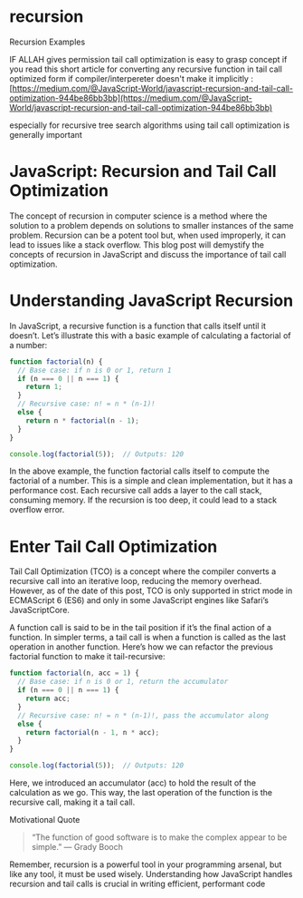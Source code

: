 # recursion
 Recursion Examples

IF ALLAH gives permission tail call optimization is easy to grasp concept if you read this short article for converting any recursive function in tail call optimized form if compiler/interpereter doesn't make it implicitly : [https://medium.com/@JavaScript-World/javascript-recursion-and-tail-call-optimization-944be86bb3bb](https://medium.com/@JavaScript-World/javascript-recursion-and-tail-call-optimization-944be86bb3bb)

especially for recursive tree search algorithms using tail call optimization is generally important

# JavaScript: Recursion and Tail Call Optimization

The concept of recursion in computer science is a method where the solution to a problem depends on solutions to smaller instances of the same problem. Recursion can be a potent tool but, when used improperly, it can lead to issues like a stack overflow. This blog post will demystify the concepts of recursion in JavaScript and discuss the importance of tail call optimization.

# Understanding JavaScript Recursion

In JavaScript, a recursive function is a function that calls itself until it doesn’t. Let’s illustrate this with a basic example of calculating a factorial of a number:
```js
function factorial(n) {
  // Base case: if n is 0 or 1, return 1
  if (n === 0 || n === 1) {
    return 1;
  }
  // Recursive case: n! = n * (n-1)!
  else {
    return n * factorial(n - 1);
  }
}

console.log(factorial(5));  // Outputs: 120
```
In the above example, the function factorial calls itself to compute the factorial of a number. This is a simple and clean implementation, but it has a performance cost. Each recursive call adds a layer to the call stack, consuming memory. If the recursion is too deep, it could lead to a stack overflow error.

# Enter Tail Call Optimization

Tail Call Optimization (TCO) is a concept where the compiler converts a recursive call into an iterative loop, reducing the memory overhead. However, as of the date of this post, TCO is only supported in strict mode in ECMAScript 6 (ES6) and only in some JavaScript engines like Safari’s JavaScriptCore.

A function call is said to be in the tail position if it’s the final action of a function. In simpler terms, a tail call is when a function is called as the last operation in another function. Here’s how we can refactor the previous factorial function to make it tail-recursive:
```js
function factorial(n, acc = 1) {
  // Base case: if n is 0 or 1, return the accumulator
  if (n === 0 || n === 1) {
    return acc;
  }
  // Recursive case: n! = n * (n-1)!, pass the accumulator along
  else {
    return factorial(n - 1, n * acc);
  }
}

console.log(factorial(5));  // Outputs: 120
```
Here, we introduced an accumulator (acc) to hold the result of the calculation as we go. This way, the last operation of the function is the recursive call, making it a tail call.

Motivational Quote

> “The function of good software is to make the complex appear to be simple.” — Grady Booch

Remember, recursion is a powerful tool in your programming arsenal, but like any tool, it must be used wisely. Understanding how JavaScript handles recursion and tail calls is crucial in writing efficient, performant code
